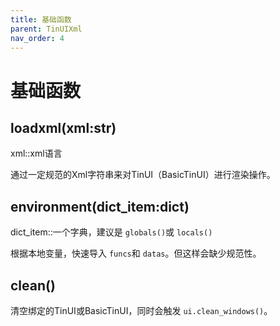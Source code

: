 ```yaml
---
title: 基础函数
parent: TinUIXml
nav_order: 4
---
```

# 基础函数

## loadxml(xml:str)

xml::xml语言

通过一定规范的Xml字符串来对TinUI（BasicTinUI）进行渲染操作。

## environment(dict_item:dict)

dict_item::一个字典，建议是 `globals()`或 `locals()`

根据本地变量，快速导入 `funcs`和 `datas`。但这样会缺少规范性。

## clean()

清空绑定的TinUI或BasicTinUI，同时会触发 `ui.clean_windows()`。
